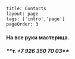 ```
title: Contacts
layout: page
tags: ['intro','page']
pageOrder: 3
```
<div class="row" class="text-center">
	<div class = "span12">
		<h4>На все руки мастерица.</h4>
		<h5><p>**т. +7 926 350 70 03**</p></h5>
	</div>
</div>
 <br/> 


